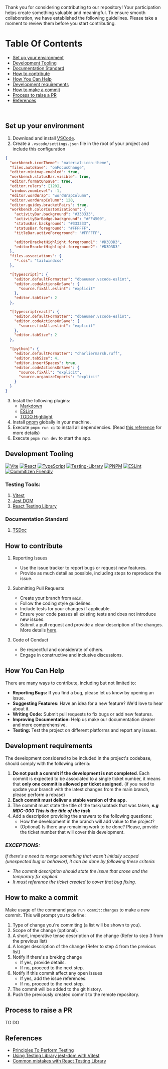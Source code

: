 Thank you for considering contributing to our repository! Your participation helps create something valuable and meaningful. To ensure smooth collaboration, we have established the following guidelines. Please take a moment to review them before you start contributing.

# Table Of Contents

- [Set up your environment](#set-up-your-environment)
- [Development Tooling](#development-tooling)
- [Documentation Standard](#documentation-standard)
- [How to contribute](#how-to-contribute)
- [How You Can Help](#how-you-can-help)
- [Development requirements](#development-requirements)
- [How to make a commit](#how-to-make-a-commit)
- [Process to raise a PR](#process-to-raise-a-pr)
- [References](#references)

<br/>

## Set up your environment

1. Download and install [VSCode](https://code.visualstudio.com/Download).
2. Create a `.vscode/settings.json` file in the root of your project and
   include this configuration

```json
{
  "workbench.iconTheme": "material-icon-theme",
  "files.autoSave": "onFocusChange",
  "editor.minimap.enabled": true,
  "workbench.statusBar.visible": true,
  "editor.formatOnSave": true,
  "editor.rulers": [120],
  "window.zoomLevel": -1,
  "editor.wordWrap": "wordWrapColumn",
  "editor.wordWrapColumn": 120,
  "editor.guides.bracketPairs": true,
  "workbench.colorCustomizations": {
    "activityBar.background": "#333333",
    "activityBarBadge.background": "#FF4500",
    "statusBar.background": "#333333",
    "statusBar.foreground": "#FFFFFF",
    "titleBar.activeForeground": "#FFFFFF",

    "editorBracketHighlight.foreground1": "#D3D3D3",
    "editorBracketHighlight.foreground2": "#D3D3D3"
  },
  "files.associations": {
    "*.css": "tailwindcss"
  },

  "[typescript]": {
    "editor.defaultFormatter": "dbaeumer.vscode-eslint",
    "editor.codeActionsOnSave": {
      "source.fixAll.eslint": "explicit"
    },
    "editor.tabSize": 2
  },

  "[typescriptreact]": {
    "editor.defaultFormatter": "dbaeumer.vscode-eslint",
    "editor.codeActionsOnSave": {
      "source.fixAll.eslint": "explicit"
    },
    "editor.tabSize": 2
  },

  "[python]": {
    "editor.defaultFormatter": "charliermarsh.ruff",
    "editor.tabSize": 4,
    "editor.insertSpaces": true,
    "editor.codeActionsOnSave": {
      "source.fixAll": "explicit",
      "source.organizeImports": "explicit"
    }
  }
}
```

3. Install the following plugins:
   - [Markdown](https://marketplace.visualstudio.com/items?itemName=yzhang.markdown-all-in-one)
   - [ESLint](https://marketplace.visualstudio.com/items?itemName=dbaeumer.vscode-eslint)
   - [TODO Highlight](https://marketplace.visualstudio.com/items?itemName=wayou.vscode-todo-highlight)
4. Install [pnpm](https://pnpm.io/installation) globally in your machine.
5. Execute `pnpm run ci` to install all dependencies. (Read [this reference](https://betterprogramming.pub/npm-ci-vs-npm-install-which-should-you-use-in-your-node-js-projects-51e07cb71e26) for more details)
6. Execute `pnpm run dev` to start the app.

## Development Tooling

[![Vite](https://img.shields.io/badge/vite-%23646CFF.svg?style=for-the-badge&logo=vite&logoColor=white)](https://vitejs.dev)
[![React](https://img.shields.io/badge/react-%2320232a.svg?style=for-the-badge&logo=react&logoColor=%2361DAFB)](https://reactjs.org/)
[![TypeScript](https://img.shields.io/badge/typescript-%23007ACC.svg?style=for-the-badge&logo=typescript&logoColor=white)](https://www.typescriptlang.org/)
[![Testing-Library](https://img.shields.io/badge/-TestingLibrary-%23E33332?style=for-the-badge&logo=testing-library&logoColor=white)](https://testing-library.com/docs/react-testing-library/intro/)
[![PNPM](https://img.shields.io/badge/pnpm-%234a4a4a.svg?style=for-the-badge&logo=pnpm&logoColor=f69220)](https://pnpm.io/)
[![ESLint](https://img.shields.io/badge/ESLint-4B3263?style=for-the-badge&logo=eslint&logoColor=white)](https://eslint.org/)
[![Commitizen Friendly](https://img.shields.io/badge/commitizen-friendly-brightgreen.svg)](http://commitizen.github.io/cz-cli)

### Testing Tools:

1. [Vitest](https://vitest.dev/)
2. [Jest DOM](https://github.com/testing-library/jest-dom)
3. [React Testing Library](https://testing-library.com/docs/react-testing-library/intro)

### Documentation Standard

1. [TSDoc](https://tsdoc.org/)

## How to contribute

1. Reporting Issues

   - Use the issue tracker to report bugs or request new features.
   - Provide as much detail as possible, including steps to reproduce the issue.

2. Submitting Pull Requests

   - Create your branch from `main`.
   - Follow the coding style guidelines.
   - Include tests for your changes if applicable.
   - Ensure your code passes all existing tests and does not introduce new
     issues.
   - Submit a pull request and provide a clear description of the changes. More
     details [here](#how-to-make-a-commit).

3. Code of Conduct

   - Be respectful and considerate of others.
   - Engage in constructive and inclusive discussions.

## How You Can Help

There are many ways to contribute, including but not limited to:

- **Reporting Bugs:** If you find a bug, please let us know by opening an issue.
- **Suggesting Features:** Have an idea for a new feature? We'd love to hear
  about it.
- **Writing Code:** Submit pull requests to fix bugs or add new features.
- **Improving Documentation:** Help us make our documentation clearer and more
  comprehensive.
- **Testing:** Test the project on different platforms and report any issues.

## Development requirements

The development considered to be included in the project's codebase, should
comply with the following criteria:

1. **Do not push a commit if the development is not completed**. Each commit is
   expected to be associated to a single ticket number, it means that
   **only one commit is allowed per ticket assigned.** (if you need to update your
   branch with the latest changes from the main branch, please perform a rebase)
2. **Each commit must deliver a stable version of the app.**
3. The commit must state the title of the task/subtask that was taken,
   **_e.g MDC-000 This is the title of the task_**
4. Add a description providing the answers to the following questions:
   - How the development in the branch will add value to the project?
   - (Optional) Is there any remaining work to be done? Please, provide the
     ticket number that will cover this development.

### _**EXCEPTIONS:**_

_If there's a need to merge something that wasn't initially scoped (unexpected bug or behavior), it can be done by following these criteria:_

- _The commit description should state the issue that arose and the temporary fix applied._
- _It must reference the ticket created to cover that bug fixing._

## How to make a commit

Make usage of the command `pnpm run commit:changes` to make a new commit. This will prompt you to define:

1. Type of change you're commiting (a list will be shown to you).
2. Scope of the change (optional).
3. A short, imperative tense description of the change (Refer to step 3 from the previous list)
4. A longer description of the change (Refer to step 4 from the previous list)
5. Notify if there's a breking change
   - If yes, provide details.
   - If no, proceed to the next step.
6. Notify if this commit affect any open issues
   - If yes, add the issue references.
   - If no, proceed to the next step.
7. The commit will be added to the git history.
8. Push the previously created commit to the remote repository.

## Process to raise a PR

TO DO

## References

- [Principles To Perform Testing](https://testing-library.com/docs/guiding-principles)
- [Using Testing Library jest-dom with Vitest](https://markus.oberlehner.net/blog/using-testing-library-jest-dom-with-vitest/)
- [Common mistakes with React Testing Library](https://kentcdodds.com/blog/common-mistakes-with-react-testing-library)
